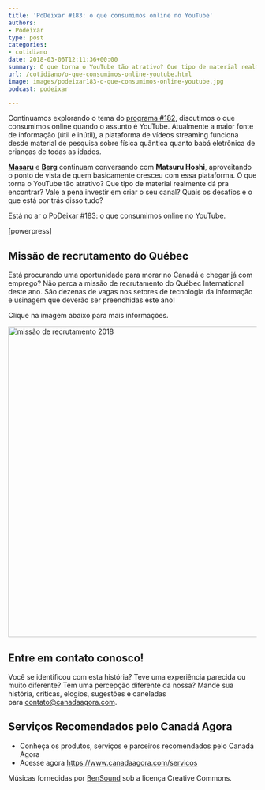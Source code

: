 ```yaml
---
title: 'PoDeixar #183: o que consumimos online no YouTube'
authors:
- Podeixar
type: post
categories:
- cotidiano
date: 2018-03-06T12:11:36+00:00
summary: O que torna o YouTube tão atrativo? Que tipo de material realmente dá pra encontrar? Vale a pena investir em criar o seu canal? Quais os desafios e o que está por trás disso tudo?
url: /cotidiano/o-que-consumimos-online-youtube.html
image: images/podeixar183-o-que-consumimos-online-youtube.jpg
podcast: podeixar

---
```

Continuamos explorando o tema do [programa #182][1], discutimos o que consumimos online quando o assunto é YouTube. Atualmente a maior fonte de informação (útil e inútil), a plataforma de vídeos streaming funciona desde material de pesquisa sobre física quântica quanto babá eletrônica de crianças de todas as idades.

**[Masaru][2]** e **[Berg][3]** continuam conversando com **Matsuru Hoshi**, aproveitando o ponto de vista de quem basicamente cresceu com essa plataforma. O que torna o YouTube tão atrativo? Que tipo de material realmente dá pra encontrar? Vale a pena investir em criar o seu canal? Quais os desafios e o que está por trás disso tudo?

Está no ar o PoDeixar #183: o que consumimos online no YouTube.

[powerpress]

## Missão de recrutamento do Québec

Está procurando uma oportunidade para morar no Canadá e chegar já com emprego? Não perca a missão de recrutamento do Québec International deste ano. São dezenas de vagas nos setores de tecnologia da informação e usinagem que deverão ser preenchidas este ano!

Clique na imagem abaixo para mais informações.

[<img class="aligncenter size-full wp-image-10917" src="https://www.canadaagora.com/wp-content/uploads/Visuel1200x630_MacarenaPOR.jpg" alt="missão de recrutamento 2018" width="1200" height="630" srcset="https://www.canadaagora.com/wp-content/uploads/Visuel1200x630_MacarenaPOR.jpg 1200w, https://www.canadaagora.com/wp-content/uploads/Visuel1200x630_MacarenaPOR-470x247.jpg 470w, https://www.canadaagora.com/wp-content/uploads/Visuel1200x630_MacarenaPOR-970x509.jpg 970w, https://www.canadaagora.com/wp-content/uploads/Visuel1200x630_MacarenaPOR-364x191.jpg 364w, https://www.canadaagora.com/wp-content/uploads/Visuel1200x630_MacarenaPOR-758x398.jpg 758w, https://www.canadaagora.com/wp-content/uploads/Visuel1200x630_MacarenaPOR-608x319.jpg 608w, https://www.canadaagora.com/wp-content/uploads/Visuel1200x630_MacarenaPOR-1152x605.jpg 1152w, https://www.canadaagora.com/wp-content/uploads/Visuel1200x630_MacarenaPOR-91x48.jpg 91w, https://www.canadaagora.com/wp-content/uploads/Visuel1200x630_MacarenaPOR-183x96.jpg 183w" sizes="(max-width: 1200px) 100vw, 1200px" />][4]

## Entre em contato conosco!

Você se identificou com esta história? Teve uma experiência parecida ou muito diferente? Tem uma percepção diferente da nossa? Mande sua história, críticas, elogios, sugestões e caneladas para <contato@canadaagora.com>.

## Serviços Recomendados pelo Canadá Agora

  * Conheça os produtos, serviços e parceiros recomendados pelo Canadá Agora
  * Acesse agora <https://www.canadaagora.com/servicos>

Músicas fornecidas por <a href="http://www.bensound.com/" target="_blank" rel="noopener noreferrer">BenSound</a> sob a licença Creative Commons.

 [1]: https://www.canadaagora.com/podeixar/o-que-consumimos-online.html
 [2]: /japa
 [3]: /berg
 [4]: https://www.canadaagora.com/noticias/missao-de-recrutamento-do-quebec-no-brasil.html